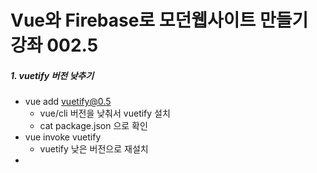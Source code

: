 # Vue와 Firebase로 모던웹사이트 만들기 강좌 002.5

##### 1. vuetify 버전 낮추기

- vue add vuetify@0.5
  - vue/cli 버전을 낮춰서 vuetify 설치
  - cat package.json 으로 확인
- vue invoke vuetify
  - vuetify 낮은 버전으로 재설치
- 